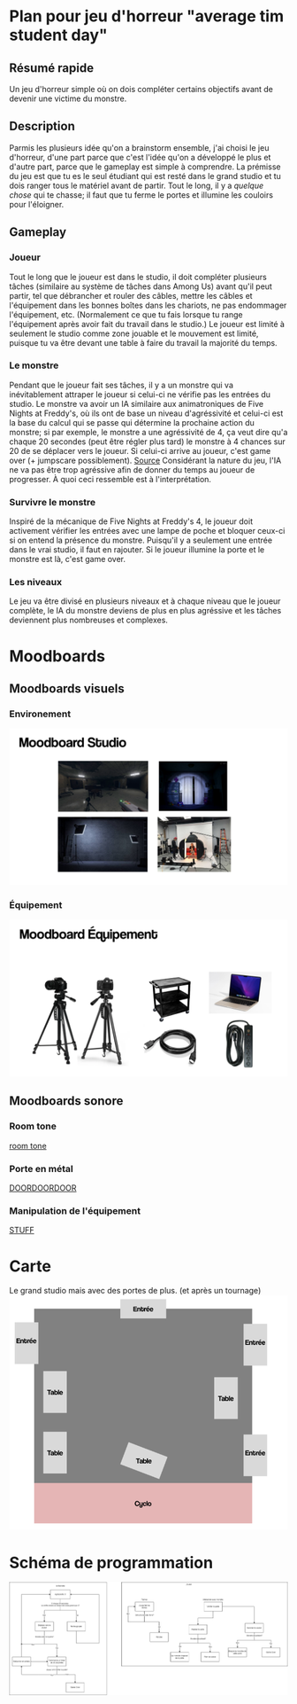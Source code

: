# Plan pour jeu d'horreur "average tim student day"
## Résumé rapide
Un jeu d'horreur simple où on dois compléter certains objectifs avant de devenir une victime du monstre.
## Description
Parmis les plusieurs idée qu'on a brainstorm ensemble, j'ai choisi le jeu d'horreur, d'une part parce que c'est l'idée qu'on a développé le plus et d'autre part, parce que le gameplay est simple à comprendre.
La prémisse du jeu est que tu es le seul étudiant qui est resté dans le grand studio et tu dois ranger tous le matériel avant de partir. Tout le long, il y a *quelque chose* qui te chasse; il faut que tu ferme le portes et illumine les couloirs pour l'éloigner.

## Gameplay
### Joueur
Tout le long que le joueur est dans le studio, il doit compléter plusieurs tâches (similaire au système de tâches dans Among Us) avant qu'il peut partir, tel que débrancher et rouler des câbles, mettre les câbles et l'équipement dans les bonnes boîtes dans les chariots, ne pas endommager l'équipement, etc. (Normalement ce que tu fais lorsque tu range l'équipement après avoir fait du travail dans le studio.) Le joueur est limité à seulement le studio comme zone jouable et le mouvement est limité, puisque tu va être devant une table à faire du travail la majorité du temps.

### Le monstre
Pendant que le joueur fait ses tâches, il y a un monstre qui va inévitablement attraper le joueur si celui-ci ne vérifie pas les entrées du studio. Le monstre va avoir un IA similaire aux animatroniques de Five Nights at Freddy's, où ils ont de base un niveau d'agréssivité et celui-ci est la base du calcul qui se passe qui détermine la prochaine action du monstre; si par exemple, le monstre a une agréssivité de 4, ça veut dire qu'a chaque 20 secondes (peut être régler plus tard) le monstre à 4 chances sur 20 de se déplacer vers le joueur. Si celui-ci arrive au joueur, c'est game over (+ jumpscare possiblement). [Source](https://steamcommunity.com/sharedfiles/filedetails/?id=2995834654) Considérant la nature du jeu, l'IA ne va pas être trop agréssive afin de donner du temps au joueur de progresser. À quoi ceci ressemble est à l'interprétation.

### Survivre le monstre
Inspiré de la mécanique de Five Nights at Freddy's 4, le joueur doit activement vérifier les entrées avec une lampe de poche et bloquer ceux-ci si on entend la présence du monstre. Puisqu'il y a seulement une entrée dans le vrai studio, il faut en rajouter.
Si le joueur illumine la porte et le monstre est là, c'est game over.

### Les niveaux
Le jeu va être divisé en plusieurs niveaux et à chaque niveau que le joueur complète, le IA du monstre deviens de plus en plus agréssive et les tâches deviennent plus nombreuses et complexes.

# Moodboards

## Moodboards visuels
### Environement
![studio](media/studio_mb.PNG)
### Équipement
![stuff](media/equipment_mb.PNG)

## Moodboards sonore
### Room tone
[room tone](https://www.youtube.com/watch?v=z6JCd7gv9h4)
### Porte en métal
[DOORDOORDOOR](https://www.youtube.com/watch?v=Y9sO-aDjeUw)
### Manipulation de l'équipement
[STUFF](https://www.youtube.com/watch?v=o1yg7YsJ4rk)

# Carte
Le grand studio mais avec des portes de plus. (et après un tournage)
![studio](media/studiomap.PNG)

# Schéma de programmation
![prog](media/schemaprog.png)
